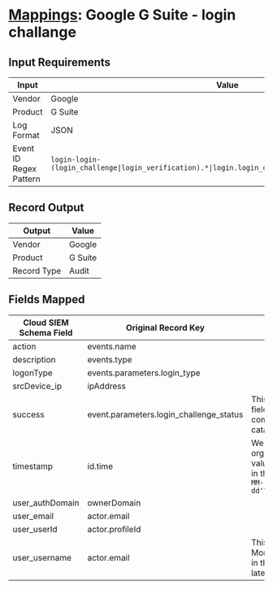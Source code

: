 # [Mappings](README.md): Google G Suite - login challange

## Input Requirements

|Input|Value|
|-----|-----|
|Vendor|Google|
|Product|G Suite|
|Log Format|JSON|
|Event ID Regex Pattern|`login-login-(login_challenge\|login_verification).*\|login.login_challenge\|login.login_verification`|

## Record Output

|Output|Value|
|------|-----|
|Vendor|Google|
|Product|G Suite|
|Record Type|Audit|

## Fields Mapped

|Cloud SIEM Schema Field|Original Record Key|Notes|
|-----------------------|-------------------|-----|
|action|events.name||
|description|events.type||
|logonType|events.parameters.login_type||
|srcDevice_ip|ipAddress||
|success|event.parameters.login_challenge_status|This is a lookup field. More info to come in the catalog later...|
|timestamp|id.time|We expect the orginal record value of `id.time` is in the format `yyyy-MM-dd'T'HH:mm:ss.SSSZ`|
|user_authDomain|ownerDomain||
|user_email|actor.email||
|user_userId|actor.profileId||
|user_username|actor.email|This is a split field. More info to come in the catalog later...|


